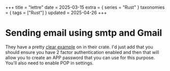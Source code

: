 +++
title = "lettre"
date = 2025-03-15
extra = { series = "Rust" }
taxonomies = { tags = ["Rust"] }
updated = 2025-04-26
+++

# Sending email using smtp and Gmail

They have a pretty [clear example](https://github.com/lettre/lettre/blob/master/examples/smtp_tls.rs) on in their crate.
I'd just add that you should ensure you have 2 factor authentication enabled and then that will allow you to create an APP password that you can use for this purpose.
You'll also need to enable POP in settings.
